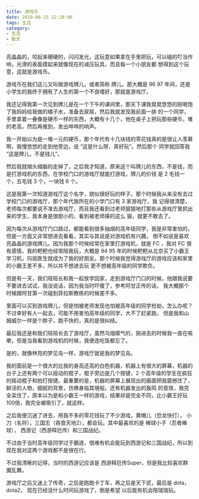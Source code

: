 ```yaml
---
title: 游戏币
date: 2019-06-25 22:28:06
tags: 生活
category: 
- 生活
- 散文
---
```



亮晶晶的，咬起来硬硬的，闪闪发光，这玩意如果拿在手里把玩，可以碰的叮当作响，光滑的表面摸起来就像现在的减压玩具，而且每一个小朋友都
想得到这个玩意，这就是游戏币。


游戏币在我们这儿又叫做游戏牌儿，或者简称 牌儿。那大概是 96 97 年间，还是小学生的我终于拥有了人生的第一个不良嗜好，那就是游戏厅。


我还记得我第一次见到牌儿是在一个下午的课间里，那天下课我晃晃悠悠的刚喝饱了我妈妈给我做的橘子水，准备去尿尿，然后我就发现我前面一排
的一个同学，手里拿着一叠像是硬币一样的东西，大概有十几个，他在桌子上把玩那些硬币，堆的老高，然后再推到，发出哗哗的响声。


我一开始以为是一堆一元的硬币，那个年代有十几块钱的零花钱真的是很让人羡慕啊，我慢悠悠的走到他旁边，说 “这是什么呀，真好玩”。然后那个
同学就回答我 “这是牌儿，不是钱儿”。


然后我就缩头缩脑的走掉了，之后我才知道，原来这个叫牌儿的东西，不是钱，而是打游戏机的东西，在学校门口的游戏厅就能打游戏，牌儿的价钱
是 2 毛钱一个，五毛钱 3 个，一块钱 6 个。


这是我第一次知道游戏厅这个名字，貌似很好玩的样子。那个时候我从来没有去过学校门口的游戏厅，那个年代我所在的小学门口有 3 家游戏厅，我
记得很清楚，老师每次都要说不准去游戏厅，而且我还看到过老师狠狠地打那些从游戏厅里抓出来的学生，我本身是很胆小的，看到被老师揍的这么
狠，就更不敢去了。


因为每次从游戏厅门口路过，都能看到很多抽烟的高年级同学，我是非常害怕的，但是一方面又非常想进去看看，其实与其说是对游戏机有兴趣，
倒不如说是喜欢亮晶晶的游戏牌儿。因为我那个时候经常在家里打游戏机，就是 FC ，我对 FC 很有感情，我的粑粑也经常陪我玩，大概是 94 95
年的时候粑粑从北京买了小霸王学习机，玛丽医生就成为了我的好朋友。那个时候我觉得游戏厅的游戏应该和家里的小霸王差不多，所以并不想进去玩
更不想被高年级的同学欺负。


但是有一天，我们班班长和我一起放学回家，走到游戏厅门口的时候，他跟我说要不要进去试试，我没说话，因为我当时吓傻了，参考阿甘正传的话，
我大概那个时候跟阿甘第一次碰到菲拉斯教练的时候差不多。


里面可以买到游戏牌儿，但是怕被老师发现也怕被高年级的同学抢劫，怎么办呢？不过幸好有人一起去，可能不用害怕高年级的同学，大不了赶紧跑，
但是我和山姆威尔一样是个胖子，跑不快的，真的是很纠结。


最后我还是和我们班班长去了游戏厅，虽然乌烟瘴气的，刚进去的时候我一直在咳嗽，但是当我看到游戏机的时候，我便连吃饭都忘了。


是的，就像林克的梦见岛一样，游戏厅就是我的梦见岛。


我的面前是一个很大的比我的身高还高的白色机器，机器上有很大的屏幕，机器的台子上还有两个可以摇动的棍子，棍子旁边是几个按键，2 个高年级的学生在疯狂
的摇动棍子和拍打按键。最重要的是，机器的屏幕上展现出的画面把我震撼住了，鲜活的人物，细腻的背景，仿佛身临其境般。还有机器发出的轰鸣
的音效，我完全呆住了，原本以为是和小霸王一样的游戏，结果却是完全不同，比小霸王好玩100倍，我完全被吸引了，就这样。


之后我便沉迷了进去，用我不多的零花钱玩了不少游戏，黄帽儿（恐龙快打）， 小刀（名将），三国志（吞食天地2），都会玩。其中最喜欢的是
棒球小子（忍者棒球）， 西游记（西游释厄传）和三国战纪。


不过由于当时高年级同学过于霸道，很难有机会能玩到西游记和三国战纪，所以到现在我对这两个游戏都不是很在行。


不过我清晰的记得，当时的西游记应该是 西游释厄传Super，但是我比较喜欢群魔乱舞。


游戏厅之后又迷上了传奇，之后是跑跑卡丁车，再之后是天下贰，最后是 dota， dota2， 现在已经没什么时间玩游戏了，倒是希望
以后能有机会陪瑞瑞玩。